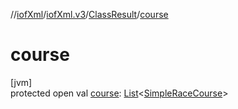 //[iofXml](../../../index.md)/[iofXml.v3](../index.md)/[ClassResult](index.md)/[course](course.md)

# course

[jvm]\
protected open val [course](course.md): [List](https://docs.oracle.com/javase/8/docs/api/java/util/List.html)<[SimpleRaceCourse](../-simple-race-course/index.md)>
